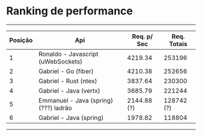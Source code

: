 # Ranking de performance

---------------------------------------------------------------------------------
| Posição |              Api                        | Req. p/ Sec | Req. Totais |
| ------- | --------------------------------------- | ----------- | ----------- |
| 1       | Ronaldo - Javascript (uWebSockets)      | 4219.34     | 253196      |
| 2       | Gabriel - Go (fiber)                    | 4210.38     | 252656      |
| 3       | Gabriel - Rust (ntex)                   | 3837.64     | 230300      |
| 4       | Gabriel - Java (vertx)                  | 3685.79     | 221244      |
| 5       | Emmanuel - Java (spring) (???) ladrão   | 2144.88 (?) | 128742 (?)  |
| 6       | Gabriel - Java (spring)                 | 1978.82     | 118804      |        
---------------------------------------------------------------------------------

